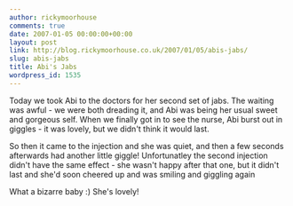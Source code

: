 ```yaml
---
author: rickymoorhouse
comments: true
date: 2007-01-05 00:00:00+00:00
layout: post
link: http://blog.rickymoorhouse.co.uk/2007/01/05/abis-jabs/
slug: abis-jabs
title: Abi's Jabs
wordpress_id: 1535
---
```


Today we took Abi to the doctors for her second set of jabs. The waiting was awful - we were both dreading it, and Abi was being her usual sweet and gorgeous self. When we finally got in to see the nurse, Abi burst out in giggles - it was lovely, but we didn't think it would last. 




So then it came to the injection and she was quiet, and then a few seconds afterwards had another little giggle! Unfortunatley the second injection didn't have the same effect - she wasn't happy after that one, but it didn't last and she'd soon cheered up and was smiling and giggling again




What a bizarre baby :) She's lovely!
